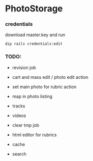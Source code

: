# PhotoStorage

### credentials

download master.key and run
```bash
dip rails credentials:edit
```

### TODO:
* revision job
* cart and mass edit / photo edit action
* set main photo for rubric action
* map in photo listing

* tracks
* videos
* clear tmp job
* html editor for rubrics
* cache
* search
